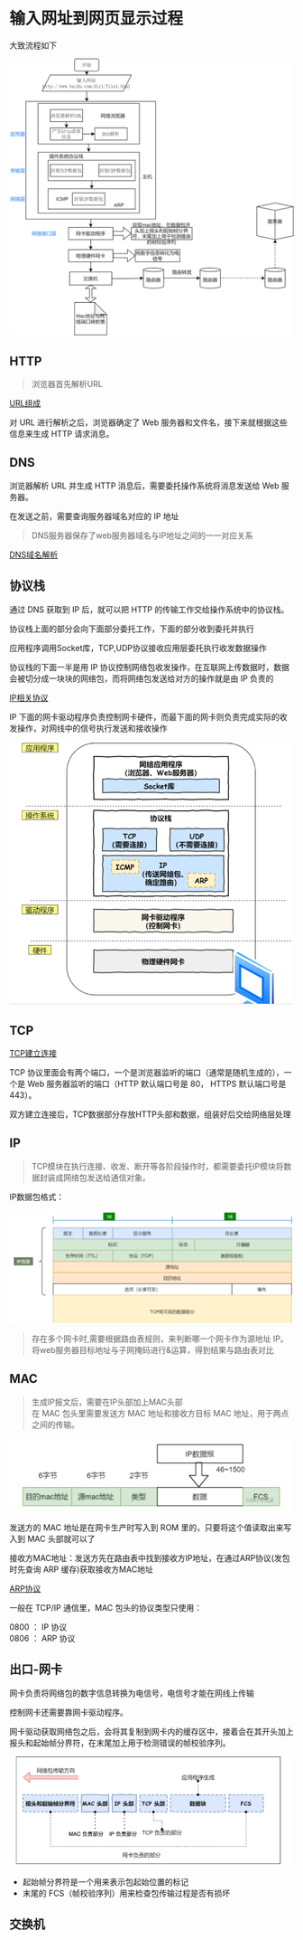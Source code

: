 # 输入网址到网页显示过程    

大致流程如下   

![url](./images/url.png)   

## HTTP  

>浏览器首先解析URL    

[URL组成](../other/other.md)    

对 URL 进行解析之后，浏览器确定了 Web 服务器和文件名，接下来就根据这些信息来生成 HTTP 请求消息。   

## DNS   

浏览器解析 URL 并生成 HTTP 消息后，需要委托操作系统将消息发送给 Web 服务器。

在发送之前，需要查询服务器域名对应的 IP 地址      

>DNS服务器保存了web服务器域名与IP地址之间的一一对应关系   


[DNS域名解析](../IP/IP相关协议.md)     


## 协议栈   

通过 DNS 获取到 IP 后，就可以把 HTTP 的传输工作交给操作系统中的协议栈。     

协议栈上面的部分会向下面部分委托工作，下面的部分收到委托并执行     


应用程序调用Socket库，TCP,UDP协议接收应用层委托执行收发数据操作    


协议栈的下面一半是用 IP 协议控制网络包收发操作，在互联网上传数据时，数据会被切分成一块块的网络包，而将网络包发送给对方的操作就是由 IP 负责的     

[IP相关协议](../IP/IP相关协议.md)   

IP 下面的网卡驱动程序负责控制网卡硬件，而最下面的网卡则负责完成实际的收发操作，对网线中的信号执行发送和接收操作       


![stack](./images/stack.png)   


## TCP  

[TCP建立连接](../TCP/TCP基础知识.md)     

TCP 协议里面会有两个端口，一个是浏览器监听的端口（通常是随机生成的），一个是 Web 服务器监听的端口（HTTP 默认端口号是 80， HTTPS 默认端口号是 443）。   


双方建立连接后，TCP数据部分存放HTTP头部和数据，组装好后交给网络层处理     


## IP     

>TCP模块在执行连接、收发、断开等各阶段操作时，都需要委托IP模块将数据封装成网络包发送给通信对象。   

IP数据包格式：   

![IP](./images/IP.png)    

>存在多个网卡时,需要根据路由表规则，来判断哪一个网卡作为源地址 IP。将web服务器目标地址与子网掩码进行&运算，得到结果与路由表对比     



## MAC   

>生成IP报文后，需要在IP头部加上MAC头部   
>在 MAC 包头里需要发送方 MAC 地址和接收方目标 MAC 地址，用于两点之间的传输。     

![MAC](./images/MAC.png)   

发送方的 MAC 地址是在网卡生产时写入到 ROM 里的，只要将这个值读取出来写入到 MAC 头部就可以了    

接收方MAC地址：发送方先在路由表中找到接收方IP地址，在通过ARP协议(发包时先查询 ARP 缓存)获取接收方MAC地址     

[ARP协议](../IP/IP相关协议.md)    

一般在 TCP/IP 通信里，MAC 包头的协议类型只使用：   

0800 ： IP 协议   
0806 ： ARP 协议    


## 出口-网卡  

网卡负责将网络包的数字信息转换为电信号，电信号才能在网线上传输   

控制网卡还需要靠网卡驱动程序。   

网卡驱动获取网络包之后，会将其复制到网卡内的缓存区中，接着会在其开头加上报头和起始帧分界符，在末尾加上用于检测错误的帧校验序列。    

![gate](./images/gateway.png)    


- 起始帧分界符是一个用来表示包起始位置的标记  
- 末尾的 FCS（帧校验序列）用来检查包传输过程是否有损坏   


## 交换机   



